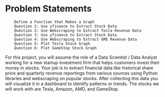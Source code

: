 # Problem Statements
        Define a Function that Makes a Graph
        Question 1: Use yfinance to Extract Stock Data
        Question 2: Use Webscraping to Extract Tesla Revenue Data
        Question 3: Use yfinance to Extract Stock Data
        Question 4: Use Webscraping to Extract GME Revenue Data
        Question 5: Plot Tesla Stock Graph
        Question 6: Plot GameStop Stock Graph

For this project, you will assume the role of a Data Scientist / Data Analyst working for a new startup investment firm that helps customers invest their money in stocks. Your job is to extract financial data like historical share price and quarterly revenue reportings from various sources using Python libraries and webscraping on popular stocks. After collecting this data you will visualize it in a dashboard to identify patterns or trends. The stocks we will work with are Tesla, Amazon, AMD, and GameStop.
